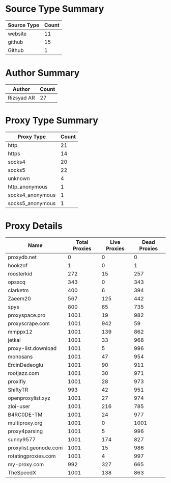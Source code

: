 # Source Type Summary

| Source Type | Count |
|-------------|-------|
| website | 11 |
| github | 15 |
| Github | 1 |


# Author Summary

| Author | Count |
|--------|-------|
| Rizsyad AR | 27 |


# Proxy Type Summary

| Proxy Type | Count |
|------------|-------|
| http | 21 |
| https | 14 |
| socks4 | 20 |
| socks5 | 22 |
| unknown | 4 |
| http_anonymous | 1 |
| socks4_anonymous | 1 |
| socks5_anonymous | 1 |


# Proxy Details

| Name | Total Proxies | Live Proxies | Dead Proxies |
|------|---------------|--------------|---------------|
| proxydb.net | 0 | 0 | 0 |
| hookzof | 1 | 0 | 1 |
| roosterkid | 272 | 15 | 257 |
| opsxcq | 343 | 0 | 343 |
| clarketm | 400 | 6 | 394 |
| Zaeem20 | 567 | 125 | 442 |
| spys | 800 | 65 | 735 |
| proxyspace.pro | 1001 | 19 | 982 |
| proxyscrape.com | 1001 | 942 | 59 |
| mmppx12 | 1001 | 139 | 862 |
| jetkai | 1001 | 33 | 968 |
| proxy-list.download | 1001 | 5 | 996 |
| monosans | 1001 | 47 | 954 |
| ErcinDedeoglu | 1001 | 90 | 911 |
| rootjazz.com | 1001 | 30 | 971 |
| proxifly | 1001 | 28 | 973 |
| ShiftyTR | 993 | 42 | 951 |
| openproxylist.xyz | 1001 | 27 | 974 |
| zloi-user | 1001 | 216 | 785 |
| B4RC0DE-TM | 1001 | 24 | 977 |
| multiproxy.org | 1001 | 0 | 1001 |
| proxy4parsing | 1001 | 5 | 996 |
| sunny9577 | 1001 | 174 | 827 |
| proxylist.geonode.com | 1001 | 15 | 986 |
| rotatingproxies.com | 1001 | 4 | 997 |
| my-proxy.com | 992 | 327 | 665 |
| TheSpeedX | 1001 | 138 | 863 |
